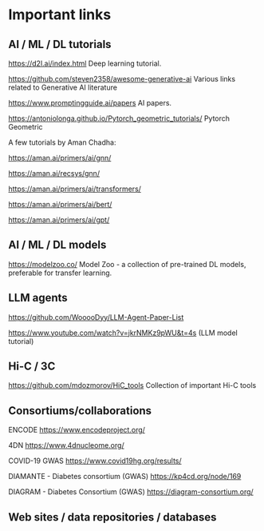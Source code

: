 # Important links

## AI / ML / DL tutorials

https://d2l.ai/index.html  Deep learning tutorial.

https://github.com/steven2358/awesome-generative-ai Various links related to Generative AI literature

https://www.promptingguide.ai/papers AI papers.

https://antoniolonga.github.io/Pytorch_geometric_tutorials/  Pytorch Geometric 

A few tutorials by Aman Chadha:

  https://aman.ai/primers/ai/gnn/
  
  https://aman.ai/recsys/gnn/
  
  https://aman.ai/primers/ai/transformers/
  
  https://aman.ai/primers/ai/bert/
  
  https://aman.ai/primers/ai/gpt/

## AI / ML / DL models

https://modelzoo.co/  Model Zoo - a collection of pre-trained DL models, preferable for transfer learning.

## LLM agents

https://github.com/WooooDyy/LLM-Agent-Paper-List

https://www.youtube.com/watch?v=jkrNMKz9pWU&t=4s (LLM model tutorial)


## Hi-C / 3C

https://github.com/mdozmorov/HiC_tools Collection of important Hi-C tools


## Consortiums/collaborations 

ENCODE https://www.encodeproject.org/

4DN https://www.4dnucleome.org/

COVID-19 GWAS https://www.covid19hg.org/results/

DIAMANTE - Diabetes consortium (GWAS)  https://kp4cd.org/node/169

DIAGRAM - Diabetes Consortium (GWAS) https://diagram-consortium.org/





## Web sites / data repositories / databases


